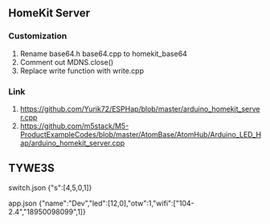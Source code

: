 ## HomeKit Server

### Customization
1. Rename base64.h base64.cpp to homekit_base64
2. Comment out MDNS.close()
3. Replace write function with write.cpp

### Link
1. https://github.com/Yurik72/ESPHap/blob/master/arduino_homekit_server.cpp
2. https://github.com/m5stack/M5-ProductExampleCodes/blob/master/AtomBase/AtomHub/Arduino_LED_Hap/arduino_homekit_server.cpp

## TYWE3S

switch.json
{"s":[4,5,0,1]}

app.json
{"name":"Dev","led":[12,0],"otw":1,"wifi":["104-2.4","18950098099",1]}
